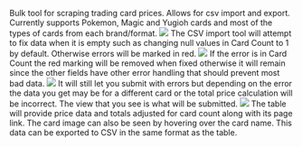 Bulk tool for scraping trading card prices. Allows for csv import and export.
Currently supports Pokemon, Magic and Yugioh cards and most of the types of cards from each brand/format.
<img src="https://imgur.com/QtGo6gg.png">
The CSV import tool will attempt to fix data when it is empty such as changing null values in Card Count to 1 by default. Otherwise errors will be marked in red.
<img src="https://imgur.com/oPc5fSi.png">
If the error is in Card Count the red marking will be removed when fixed otherwise it will remain since the other fields have other error handling that should prevent most bad data.
<img src="https://imgur.com/BR0T7jg.png">
It will still let you submit with errors but depending on the error the data you get may be for a different card or the total price calculation will be incorrect.
The view that you see is what will be submitted.
<img src="https://i.imgur.com/lKtiRNx.png">
The table will provide price data and totals adjusted for card count along with its page link. The card image can also be seen by hovering over the card name. This data can be exported to CSV in the same format as the table.